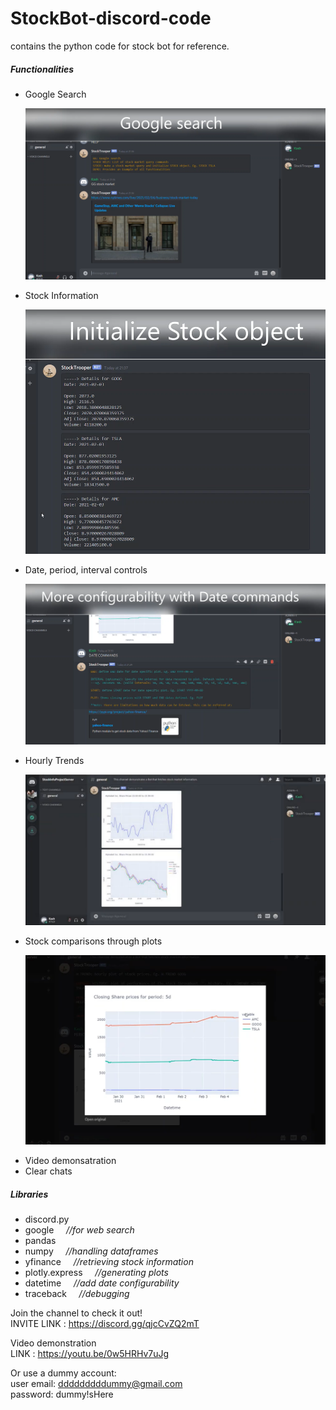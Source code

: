 # StockBot-discord-code
contains the python code for stock bot for reference.

<h5>Functionalities</h5>
<ul>
  <li> Google Search
    
![](https://github.com/KKatkar/StockBot-discord-code/blob/main/static/func_search.PNG)
    
  <li> Stock Information
    
![](https://github.com/KKatkar/StockBot-discord-code/blob/main/static/func_stock_info.PNG)
    
  <li> Date, period, interval controls
    
![](https://github.com/KKatkar/StockBot-discord-code/blob/main/static/func_date_cmds.PNG)
    
  <li> Hourly Trends
    
![](https://github.com/KKatkar/StockBot-discord-code/blob/main/static/func_hourly_trends.png) 
    
  <li> Stock comparisons through plots
    
![](https://github.com/KKatkar/StockBot-discord-code/blob/main/static/func_periodic_plot_new.png) 
    
  <li> Video demonsatration 
  <li> Clear chats
</ul>

<h5>Libraries</h5>
<ul>
  <li> discord.py
  <li> google            &nbsp;&nbsp;&nbsp;&nbsp;<em>//for web search</em> 
  <li> pandas
  <li> numpy             &nbsp;&nbsp;&nbsp;&nbsp;<em>//handling dataframes</em>
  <li> yfinance          &nbsp;&nbsp;&nbsp;&nbsp;<em>//retrieving stock information</em> 
  <li> plotly.express    &nbsp;&nbsp;&nbsp;&nbsp;<em>//generating plots</em> 
  <li> datetime          &nbsp;&nbsp;&nbsp;&nbsp;<em>//add date configurability</em>
  <li> traceback         &nbsp;&nbsp;&nbsp;&nbsp;<em>//debugging </em>
</ul>

Join the channel to check it out! <br>
INVITE LINK : https://discord.gg/qjcCvZQ2mT
  
Video demonstration<br>
LINK : https://youtu.be/0w5HRHv7uJg

Or use a dummy account:<br>
user email: dddddddddummy@gmail.com <br>
password: dummy!sHere

